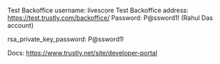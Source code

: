 Test Backoffice username: livescore
Test Backoffice address: https://test.trustly.com/backoffice/
Password: P@ssword1!
(Rahul Das account)

rsa_private_key_password:
P@ssword1!

Docs:
https://www.trustly.net/site/developer-portal
